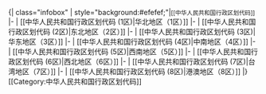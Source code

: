 {| class="infobox"
| style="background:#efefef;"|<small>[[中华人民共和国行政区划代码]]</small>
|-
| [[中华人民共和国行政区划代码 (1区)|华北地区（1区）]]
|-
| [[中华人民共和国行政区划代码 (2区)|东北地区（2区）]]
|-
| [[中华人民共和国行政区划代码 (3区)|华东地区（3区）]]
|-
| [[中华人民共和国行政区划代码 (4区)|中南地区（4区）]]
|-
| [[中华人民共和国行政区划代码 (5区)|西南地区（5区）]]
|-
| [[中华人民共和国行政区划代码 (6区)|西北地区（6区）]]
|-
| [[中华人民共和国行政区划代码 (7区)|台湾地区（7区）]]
|-
| [[中华人民共和国行政区划代码 (8区)|港澳地区（8区）]]
|}
<includeonly>[[Category:中华人民共和国行政区划代码]]</includeonly>